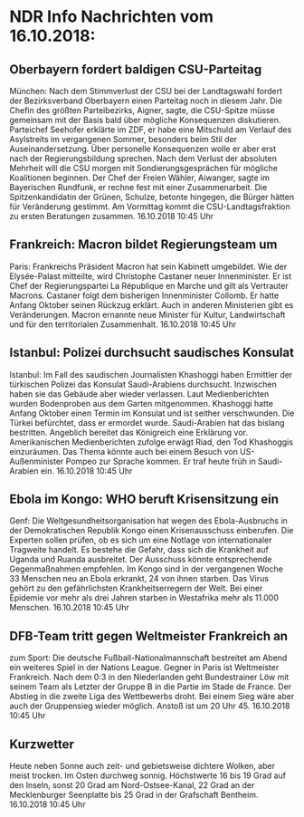 # NDR Info Nachrichten vom 16.10.2018:


## Oberbayern fordert baldigen CSU-Parteitag
München: Nach dem Stimmverlust der CSU bei der Landtagswahl fordert der Bezirksverband Oberbayern einen Parteitag noch in diesem Jahr. Die Chefin des größten Parteibezirks, Aigner, sagte, die CSU-Spitze müsse gemeinsam mit der Basis bald über mögliche Konsequenzen diskutieren. Parteichef Seehofer erklärte im ZDF, er habe eine Mitschuld am Verlauf des Asylstreits im vergangenen Sommer, besonders beim Stil der Auseinandersetzung. Über personelle Konsequenzen wolle er aber erst nach der Regierungsbildung sprechen. Nach dem Verlust der absoluten Mehrheit will die CSU morgen mit Sondierungsgesprächen für mögliche Koalitionen beginnen. Der Chef der Freien Wähler, Aiwanger, sagte im Bayerischen Rundfunk, er rechne fest mit einer Zusammenarbeit. Die Spitzenkandidatin der Grünen, Schulze, betonte hingegen, die Bürger hätten für Veränderung gestimmt. Am Vormittag kommt die CSU-Landtagsfraktion zu ersten Beratungen zusammen. 16.10.2018 10:45 Uhr 

## Frankreich: Macron bildet Regierungsteam um
Paris:       Frankreichs Präsident Macron hat sein Kabinett umgebildet. Wie der Elysée-Palast mitteilte, wird Christophe Castaner neuer Innenminister. Er ist Chef der Regierungspartei La République en Marche und gilt als Vertrauter Macrons. Castaner folgt dem bisherigen Innenminister Collomb. Er hatte Anfang Oktober seinen Rückzug erklärt. Auch in anderen Ministerien gibt es Veränderungen. Macron ernannte neue Minister für Kultur, Landwirtschaft und für den territorialen Zusammenhalt. 16.10.2018 10:45 Uhr 

## Istanbul: Polizei durchsucht saudisches Konsulat
Istanbul: Im Fall des saudischen Journalisten Khashoggi haben Ermittler der türkischen Polizei das Konsulat Saudi-Arabiens durchsucht. Inzwischen haben sie das Gebäude aber wieder verlassen. Laut Medienberichten wurden Bodenproben aus dem Garten mitgenommen. Khashoggi hatte Anfang Oktober einen Termin im Konsulat und ist seither verschwunden. Die Türkei befürchtet, dass er ermordet wurde. Saudi-Arabien hat das bislang bestritten. Angeblich bereitet das Königreich eine Erklärung vor. Amerikanischen Medienberichten zufolge erwägt Riad, den Tod Khashoggis einzuräumen. Das Thema könnte auch bei einem Besuch von US-Außenminister Pompeo zur Sprache kommen. Er traf heute früh in Saudi-Arabien ein. 16.10.2018 10:45 Uhr 

## Ebola im Kongo: WHO beruft Krisensitzung ein
Genf:	Die Weltgesundheitsorganisation hat wegen des Ebola-Ausbruchs in der Demokratischen Republik Kongo einen Krisenausschuss einberufen. Die Experten sollen prüfen, ob es sich um eine Notlage von internationaler Tragweite handelt. Es bestehe die Gefahr, dass sich die Krankheit auf Uganda und Ruanda ausbreitet. Der Ausschuss könnte entsprechende Gegenmaßnahmen empfehlen. Im Kongo sind in der vergangenen Woche 33 Menschen neu an Ebola erkrankt, 24 von ihnen starben. Das Virus gehört zu den gefährlichsten Krankheitserregern der Welt. Bei einer Epidemie vor mehr als drei Jahren starben in Westafrika mehr als 11.000 Menschen. 16.10.2018 10:45 Uhr 

## DFB-Team tritt gegen Weltmeister Frankreich an
zum Sport: Die deutsche Fußball-Nationalmannschaft bestreitet am Abend ein weiteres Spiel in der Nations League. Gegner in Paris ist Weltmeister Frankreich. Nach dem 0:3 in den Niederlanden geht Bundestrainer Löw mit seinem Team als Letzter der Gruppe B in die Partie im Stade de France. Der Abstieg in die zweite Liga des Wettbewerbs droht. Bei einem Sieg wäre aber auch der Gruppensieg wieder möglich. Anstoß ist um 20 Uhr 45. 16.10.2018 10:45 Uhr 

## Kurzwetter
Heute neben Sonne auch zeit- und gebietsweise dichtere Wolken, aber meist trocken. Im Osten durchweg sonnig. Höchstwerte 16 bis 19 Grad auf den Inseln, sonst 20 Grad am Nord-Ostsee-Kanal, 22 Grad an der Mecklenburger Seenplatte bis 25 Grad in der Grafschaft Bentheim. 16.10.2018 10:45 Uhr 
